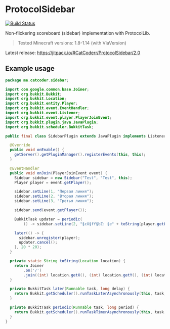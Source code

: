 # ProtocolSidebar
[![Build Status](https://travis-ci.org/CatCoderr/ProtocolSidebar.svg?branch=master)](https://travis-ci.org/CatCoderr/ProtocolSidebar) 

Non-flickering scoreboard (sidebar) implementation with ProtocolLib.

> Tested Minecraft versions: 1.8-1.14 (with ViaVersion)

Latest release: https://jitpack.io/#CatCoderr/ProtocolSidebar/2.0

## Example usage

```java
package me.catcoder.sidebar;

import com.google.common.base.Joiner;
import org.bukkit.Bukkit;
import org.bukkit.Location;
import org.bukkit.entity.Player;
import org.bukkit.event.EventHandler;
import org.bukkit.event.Listener;
import org.bukkit.event.player.PlayerJoinEvent;
import org.bukkit.plugin.java.JavaPlugin;
import org.bukkit.scheduler.BukkitTask;

public final class SidebarPlugin extends JavaPlugin implements Listener {

  @Override
  public void onEnable() {
    getServer().getPluginManager().registerEvents(this, this);
  }

  @EventHandler
  public void onJoin(PlayerJoinEvent event) {
    Sidebar sidebar = new Sidebar("Test", "Test", this);
    Player player = event.getPlayer();

    sidebar.setLine(1, "Первая линия");
    sidebar.setLine(2, "Вторая линия");
    sidebar.setLine(3, "Третья линия");

    sidebar.send(event.getPlayer());

    BukkitTask updater = periodic(
        () -> sidebar.setLine(2, "§cX§fY§bZ: §e" + toString(player.getLocation())), 1L);

    later(() -> {
      sidebar.unregister(player);
      updater.cancel();
    }, 20 * 20);
  }

  private static String toString(Location location) {
    return Joiner
        .on('/')
        .join((int) location.getX(), (int) location.getY(), (int) location.getZ());
  }

  private BukkitTask later(Runnable task, long delay) {
    return Bukkit.getScheduler().runTaskLaterAsynchronously(this, task, delay);
  }

  private BukkitTask periodic(Runnable task, long period) {
    return Bukkit.getScheduler().runTaskTimerAsynchronously(this, task, 0, period);
  }
}
```